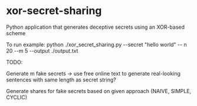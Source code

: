 # xor-secret-sharing

Python application that generates deceptive secrets using an XOR-based scheme

To run example:
python ./xor_secret_sharing.py --secret "hello world" -- n 20 --m 5 --output ./output.txt

TODO:

Generate m fake secrets -> use free online text to generate real-looking sentences with same length as secret string?

Generate shares for fake secrets based on given approach (NAIVE, SIMPLE, CYCLIC) 
